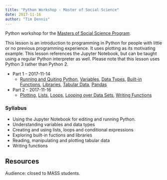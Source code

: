 ```yaml
---
title: "Python Workshop - Master of Social Science"
date: 2017-11-16
author: "Tim Dennis"
---
```


Python workshop for the [Masters of Social Science Program](http://mass.ss.ucla.edu/).

This lesson is an introduction to programming in Python for people with little or no previous programming experience. It uses plotting as its motivating example. This lesson references the Jupyter Notebook, but can be taught using a regular Python interpreter as well. Please note that this lesson uses Python 3 rather than Python 2.

* Part 1 - 2017-11-14
  - [Running and Quiting Python](https://swcarpentry.github.io/python-novice-gapminder/01-run-quit/), [Variables](https://swcarpentry.github.io/python-novice-gapminder/02-variables/), [Data Types](https://swcarpentry.github.io/python-novice-gapminder/03-types-conversion/), [Built-in Functions](https://swcarpentry.github.io/python-novice-gapminder/04-built-in/), [Libraries](https://swcarpentry.github.io/python-novice-gapminder/06-libraries/), [Tabular Data](https://swcarpentry.github.io/python-novice-gapminder/07-reading-tabular/), [Pandas](https://swcarpentry.github.io/python-novice-gapminder/08-data-frames/)
* Part 2 - 2017-11-16
  - [Plotting](https://swcarpentry.github.io/python-novice-gapminder/09-plotting/), [Lists](https://swcarpentry.github.io/python-novice-gapminder/11-lists/), [Loops](https://swcarpentry.github.io/python-novice-gapminder/12-for-loops/), [Looping over Data Sets](https://swcarpentry.github.io/python-novice-gapminder/13-looping-data-sets/), [Writing Functions](https://swcarpentry.github.io/python-novice-gapminder/14-writing-functions/)

### Syllabus

* Using the Jupyter Notebook for editing and running Python.
* Understanding variables and data types
* Creating and using lists, loops and conditional expressions
* Exploring built-in fuctions and libraries
* Reading, manipulating and plotting tabular data
* Writing functions

## Resources 

Audience: closed to MASS students.
